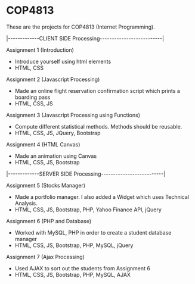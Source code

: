 # COP4813
These are the projects for COP4813 (Internet Programming).

|-------------CLIENT SIDE Processing--------------------------|

Assignment 1 (Introduction)
- Introduce yourself using html elements
- HTML, CSS


Assignment 2 (Javascript Processing)
- Made an online flight reservation confirmation script which prints a boarding pass
- HTML, CSS, JS

Assignment 3 (Javascript Processing using Functions)
- Compute different statistical methods. Methods should be reusable.
- HTML, CSS, JS, JQuery, Bootstrap

Assignment 4 (HTML Canvas)
- Made an animation using Canvas
- HTML, CSS, JS, Bootstrap

|-------------SERVER SIDE Processing--------------------------|

Assignment 5 (Stocks Manager)
- Made a portfolio manager. I also added a Widget which uses Technical Analysis.
- HTML, CSS, JS, Bootstrap, PHP, Yahoo Finance API, jQuery

Assignment 6 (PHP and Database)
- Worked with MySQL, PHP in order to create a student database manager
- HTML, CSS, JS, Bootstrap, PHP, MySQL, jQuery

Assignment 7 (Ajax Processing)
- Used AJAX to sort out the students from Assignment 6
- HTML, CSS, JS, Bootstrap, PHP, MySQL, AJAX
